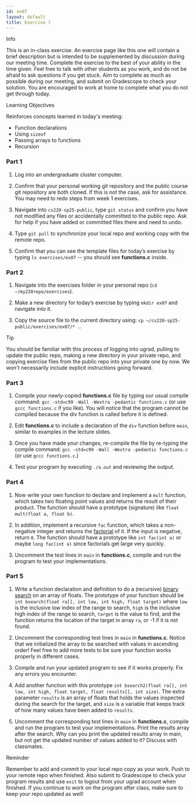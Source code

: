 ```yaml
---
id: ex07
layout: default
title: Exercise 7
---
```


<div class='admonition info'>
<div class='title'>Info</div>
<div class='content'>
<p>This is an in-class exercise. An exercise page like this one will contain a brief description but is intended to be supplemented by discussion during our meeting time. Complete the exercise to the best of your ability in the time given. Feel free to talk with other students as you work, and do not be afraid to ask questions if you get stuck. Aim to complete as much as possible during our meeting, and submit on Gradescope to check your solution. You are encouraged to work at home to complete what you do not get through today.</p>
</div>
</div>

<div class='admonition tip'>
<div class='title'>Learning Objectives</div>
<div class='content'>
<p>Reinforces concepts learned in today's meeting:</p>
<ul>
<li>Function declarations</li>
<li>Using <code>sizeof</code></li>
<li>Passing arrays to functions</li>
<li>Recursion</li>
</ul>
</div>
</div>

### Part 1
1.	Log into an undergraduate cluster computer.

2.	Confirm that your personal working git repository and the public course git repository are both cloned.  If this is not the case, ask for assistance.  You may need to redo steps from week 1 exercises.

3.	Navigate into `cs220-sp25-public`, type `git status` and confirm you have not modified any files or accidentally committed to the public repo. Ask for help if you have added or committed files there and need to undo.

4.	Type `git pull` to synchronize your local repo and working copy with the remote repo.

5.	Confirm that you can see the template files for today’s exercise by typing `ls exercises/ex07` -- you should see **functions.c** inside.


### Part 2
1.	Navigate into the exercises folder in your personal repo (`cd ~/my220repo/exercises`).

2.	Make a new directory for today’s exercise by typing `mkdir ex07` and navigate into it.

3.	Copy the source file to the current directory using: `cp ~/cs220-sp25-public/exercises/ex07/* .`.

<div class='admonition tip'>
<div class='title'>Tip</div>
<div class='content'>
<p>You should be familiar with this process of logging into ugrad, pulling to update the public repo, making a new directory in your private repo, and copying exercise files from the public repo into your private one by now. We won't necessarily include explicit instructions going forward.</p>
</div>
</div>

### Part 3
1.	Compile your newly-copied **functions.c** file by typing our usual compile command: `gcc -std=c99 -Wall -Wextra -pedantic functions.c` (or use `gccc functions.c` if you like). You will notice that the program cannot be compiled because the div function is called before it is defined.

2.	Edit **functions.c** to include a declaration of the `div` function before `main`, similar to examples in the lecture slides.

3.	Once you have made your changes, re-compile the file by re-typing the compile command: `gcc -std=c99 -Wall -Wextra -pedantic functions.c` (or use `gccc functions.c`.)

4.	Test your program by executing `./a.out` and reviewing the output.

### Part 4
1.	Now write your own function to declare and implement a `mult` function, which takes two floating point values and returns the result of their product. The function should have a prototype (signature) like `float mult(float a, float b)`.

2.	In addition, implement a recursive `fac` function, which takes a non-negative integer and returns the [factorial](https://en.wikipedia.org/wiki/Factorial) of it.  If the input is negative, return `0`. The function should have a prototype like `int fac(int a)` or maybe `long fac(int a)` since factorials get large very quickly.

3.	Uncomment the test lines in `main` in **functions.c**, compile and run the program to test your implementations.

### Part 5

1.	Write a function declaration and definition to do a (recursive) [binary search](https://en.wikipedia.org/wiki/Binary_search_algorithm) on an array of floats. The prototype of your function should be `int bsearch(float ra[], int low, int high, float target)` where `low` is the inclusive low index of the range to search, `high` is the inclusive high index of the range to search, `target` is the value to find, and the function returns the location of the target in array `ra`, or -1 if it is not found.

2.	Uncomment the corresponding test lines in `main` in **functions.c**. Notice that we initialized the array to be searched with values in ascending order! Feel free to add more tests to be sure your function works properly in different cases.

3.	Compile and run your updated program to see if it works properly. Fix any errors you encounter.

4.  Add another function with this prototype `int bsearch2(float ra[], int low, int high, float target, float results[], int size)`. The extra parameter `results` is an array of floats that holds the values inspected during the search for the target, and `size`  is a variable that keeps track of how many values have been added to `results`.

5.  Uncomment the corresponding test lines in `main` in **functions.c**, compile and run the program to test your implementations. Print the results array after the search. Why can you print the updated results array in main, but not get the updated number of values added to it? Discuss with classmates.

<div class='admonition tip'>
<div class='title'>Reminder</div>
<div class='content'>
<p>Remember to add and commit to your local repo copy as your work. Push to your remote repo when finished. Also submit to Gradescope to check your program results and use <code>exit</code> to logout from your ugrad account when finished. If you continue to work on the program after class, make sure to keep your repo updated as well!</p>
</div>
</div>
